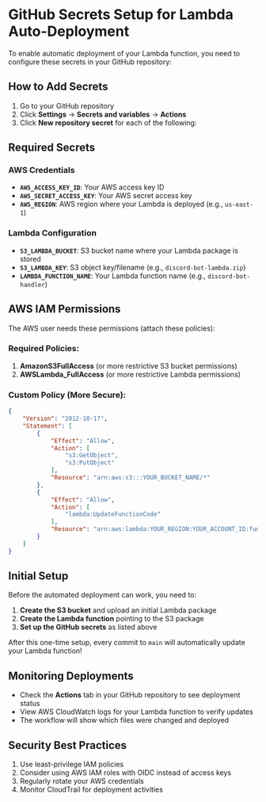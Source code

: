 # GitHub Secrets Setup for Lambda Auto-Deployment

To enable automatic deployment of your Lambda function, you need to configure these secrets in your GitHub repository:

## How to Add Secrets

1. Go to your GitHub repository
2. Click **Settings** → **Secrets and variables** → **Actions**
3. Click **New repository secret** for each of the following:

## Required Secrets

### AWS Credentials
- **`AWS_ACCESS_KEY_ID`**: Your AWS access key ID
- **`AWS_SECRET_ACCESS_KEY`**: Your AWS secret access key  
- **`AWS_REGION`**: AWS region where your Lambda is deployed (e.g., `us-east-1`)

### Lambda Configuration
- **`S3_LAMBDA_BUCKET`**: S3 bucket name where your Lambda package is stored
- **`S3_LAMBDA_KEY`**: S3 object key/filename (e.g., `discord-bot-lambda.zip`)
- **`LAMBDA_FUNCTION_NAME`**: Your Lambda function name (e.g., `discord-bot-handler`)

## AWS IAM Permissions

The AWS user needs these permissions (attach these policies):

### Required Policies:
1. **AmazonS3FullAccess** (or more restrictive S3 bucket permissions)
2. **AWSLambda_FullAccess** (or more restrictive Lambda permissions)

### Custom Policy (More Secure):
```json
{
    "Version": "2012-10-17",
    "Statement": [
        {
            "Effect": "Allow",
            "Action": [
                "s3:GetObject",
                "s3:PutObject"
            ],
            "Resource": "arn:aws:s3:::YOUR_BUCKET_NAME/*"
        },
        {
            "Effect": "Allow",
            "Action": [
                "lambda:UpdateFunctionCode"
            ],
            "Resource": "arn:aws:lambda:YOUR_REGION:YOUR_ACCOUNT_ID:function:YOUR_FUNCTION_NAME"
        }
    ]
}
```

## Initial Setup

Before the automated deployment can work, you need to:

1. **Create the S3 bucket** and upload an initial Lambda package
2. **Create the Lambda function** pointing to the S3 package
3. **Set up the GitHub secrets** as listed above

After this one-time setup, every commit to `main` will automatically update your Lambda function!

## Monitoring Deployments

- Check the **Actions** tab in your GitHub repository to see deployment status
- View AWS CloudWatch logs for your Lambda function to verify updates
- The workflow will show which files were changed and deployed

## Security Best Practices

1. Use least-privilege IAM policies
2. Consider using AWS IAM roles with OIDC instead of access keys
3. Regularly rotate your AWS credentials
4. Monitor CloudTrail for deployment activities 